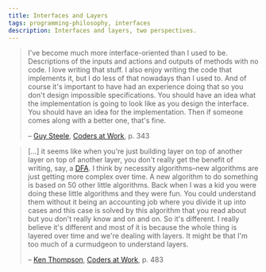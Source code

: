 ```yaml
---
title: Interfaces and Layers
tags: programming-philosophy, interfaces
description: Interfaces and layers, two perspectives.
---
```


> I've become much more interface-oriented than I used to be. Descriptions of the inputs and actions and outputs of methods with no code. I love writing that stuff. I also enjoy writing the code that implements it, but I do less of that nowadays than I used to. And of course it's important to have had an experience doing that so you don't design impossible specifications. You should have an idea what the implementation is going to look like as you design the interface. You should have an idea for the implementation. Then if someone comes along with a better one, that's fine.
>
> – [Guy Steele](https://en.wikipedia.org/wiki/Guy_L._Steele%2C_Jr.), [Coders at Work](http://www.codersatwork.com/), p. 343

> [...] it seems like when you're just building layer on top of another layer on top of another layer, you don't really get the benefit of writing, say, a [DFA](https://en.wikipedia.org/wiki/Deterministic_finite_automaton). I think by necessity algorithms–new algorithms are just getting more complex over time. A new algorithm to do something is based on 50 other little algorithms. Back when I was a kid you were doing these little algorithms and they were fun. You could understand them without it being an accounting job where you divide it up into cases and this case is solved by this algorithm that you read about but you don't really know and on and on. So it's different. I really believe it's different and most of it is because the whole thing is layered over time and we're dealing with layers. It might be that I'm too much of a curmudgeon to understand layers.
>
> – [Ken Thompson](https://en.wikipedia.org/wiki/Ken_Thompson), [Coders at Work](http://www.codersatwork.com/), p. 483
